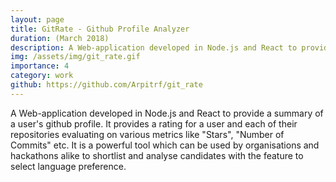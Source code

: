 ```yaml
---
layout: page
title: GitRate - Github Profile Analyzer
duration: (March 2018)
description: A Web-application developed in Node.js and React to provide a summary of a user's github profile.
img: /assets/img/git_rate.gif
importance: 4
category: work
github: https://github.com/Arpitrf/git_rate
---
```


A Web-application developed in Node.js and React to provide a summary of a user's github profile. It provides a rating for a user and each of their repositories evaluating on various metrics like "Stars", "Number of Commits" etc. It is a powerful tool which can be used by organisations and hackathons alike to shortlist and analyse candidates with the feature to select language preference.